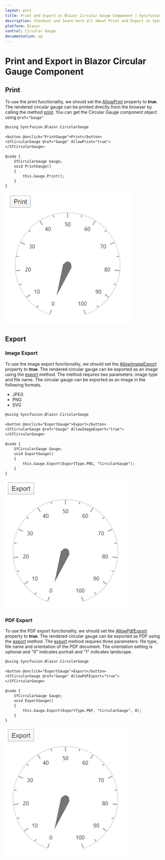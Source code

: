 ```yaml
---
layout: post
title: Print and Export in Blazor Circular Gauge Component | Syncfusion
description: Checkout and learn here all about Print and Export in Syncfusion Blazor Circular Gauge component and more.
platform: Blazor
control: Circular Gauge
documentation: ug
---
```


# Print and Export in Blazor Circular Gauge Component

## Print

To use the print functionality, we should set the [AllowPrint](https://help.syncfusion.com/cr/blazor/Syncfusion.Blazor.CircularGauge.CircularGaugeModel.html#Syncfusion_Blazor_CircularGauge_CircularGaugeModel_AllowPrint) property to **true**. The rendered circular gauge can be printed directly from the browser by calling the method [print](https://help.syncfusion.com/cr/blazor/Syncfusion.Blazor.CircularGauge.SfCircularGauge.html#Syncfusion_Blazor_CircularGauge_SfCircularGauge_Print_System_Object_). You can get the Circular Gauge component object using `@ref="Gauge"`

```cshtml
@using Syncfusion.Blazor.CircularGauge

<button @onclick="PrintGauge">Print</button>
<SfCircularGauge @ref="Gauge" AllowPrint="true">
</SfCircularGauge>

@code {
    SfCircularGauge Gauge;
    void PrintGauge()
    {
        this.Gauge.Print();
    }
}
```

![Circular Gauge with print Sample](./images/print.png)

## Export

### Image Export

To use the image export functionality, we should set the [AllowImageExport](https://help.syncfusion.com/cr/blazor/Syncfusion.Blazor.CircularGauge.CircularGaugeModel.html#Syncfusion_Blazor_CircularGauge_CircularGaugeModel_AllowImageExport) property to **true**. The rendered circular gauge can be exported as an image using the [export](https://help.syncfusion.com/cr/blazor/Syncfusion.Blazor.CircularGauge.SfCircularGauge.html#Syncfusion_Blazor_CircularGauge_SfCircularGauge_Export_Syncfusion_Blazor_CircularGauge_ExportType_System_String_System_Object_System_Nullable_System_Boolean__) method. The method requires two parameters: image type and file name. The circular gauge can be exported as an image in the following formats.

* JPEG
* PNG
* SVG

```cshtml
@using Syncfusion.Blazor.CircularGauge

<button @onclick="ExportGauge">Export</button>
<SfCircularGauge @ref="Gauge" AllowImageExport="true">
</SfCircularGauge>

@code {
    SfCircularGauge Gauge;
    void ExportGauge()
    {
        this.Gauge.Export(ExportType.PNG, "CircularGauge");
    }
}
```

![Circular Gauge with export Sample](./images/export.png)

### PDF Export

To use the PDF export functionality, we should set the [AllowPdfExport](https://help.syncfusion.com/cr/blazor/Syncfusion.Blazor.CircularGauge.CircularGaugeModel.html#Syncfusion_Blazor_CircularGauge_CircularGaugeModel_AllowPdfExport) property to **true**. The rendered circular gauge can be exported as PDF using the [export](https://help.syncfusion.com/cr/blazor/Syncfusion.Blazor.CircularGauge.SfCircularGauge.html#Syncfusion_Blazor_CircularGauge_SfCircularGauge_Export_Syncfusion_Blazor_CircularGauge_ExportType_System_String_System_Object_System_Nullable_System_Boolean__) method. The [export](https://help.syncfusion.com/cr/blazor/Syncfusion.Blazor.CircularGauge.SfCircularGauge.html#Syncfusion_Blazor_CircularGauge_SfCircularGauge_Export_Syncfusion_Blazor_CircularGauge_ExportType_System_String_System_Object_System_Nullable_System_Boolean__) method requires three parameters: file type, file name and orientation of the PDF document. The orientation setting is optional and "0" indicates portrait and "1" indicates landscape.

```cshtml
@using Syncfusion.Blazor.CircularGauge

<button @onclick="ExportGauge">Export</button>
<SfCircularGauge @ref="Gauge" AllowPdfExport="true">
</SfCircularGauge>

@code {
    SfCircularGauge Gauge;
    void ExportGauge()
    {
        this.Gauge.Export(ExportType.PDF, "CircularGauge", 0);
    }
}
```

![Circular Gauge with export Sample](./images/export.png)